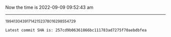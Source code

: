 Now the time is 2022-09-09 09:52:43 am

---

<small>199413043917142152378016298554729</small>

```txt
Latest commit SHA is: 257cd9b06361866bc111783ad7275f70aebdbfea
```
